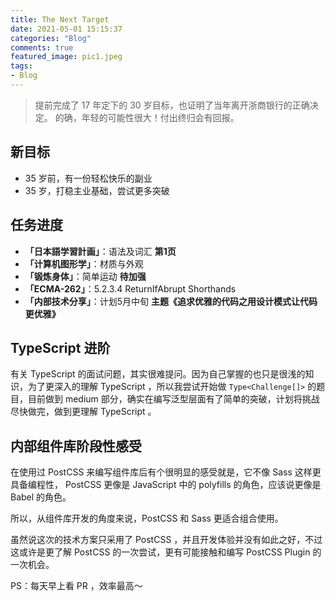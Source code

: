 ```yaml
---
title: The Next Target
date: 2021-05-01 15:15:37
categories: "Blog"
comments: true
featured_image: pic1.jpeg
tags:
- Blog
---
```


<!-- no node -->

<!-- more -->

> 提前完成了 17 年定下的 30 岁目标，也证明了当年离开浙商银行的正确决定。
> 的确，年轻的可能性很大！付出终归会有回报。

## 新目标

* 35 岁前，有一份轻松快乐的副业
* 35 岁，打稳主业基础，尝试更多突破

## 任务进度

* **「日本語学習計画」**：语法及词汇 **第1页**
* **「计算机图形学」**：材质与外观
* **「锻炼身体」**：简单运动 **待加强**
* **「ECMA-262」**：5.2.3.4 ReturnIfAbrupt Shorthands
* **「内部技术分享」**：计划5月中旬 **主题《追求优雅的代码之用设计模式让代码更优雅》**

## TypeScript 进阶

有关 TypeScript 的面试问题，其实很难提问。因为自己掌握的也只是很浅的知识，为了更深入的理解 TypeScript ，所以我尝试开始做 `Type<Challenge[]>` 的题目，目前做到 medium 部分，确实在编写泛型层面有了简单的突破，计划将挑战尽快做完，做到更理解 TypeScript 。

## 内部组件库阶段性感受

在使用过 PostCSS 来编写组件库后有个很明显的感受就是，它不像 Sass 这样更具备编程性， PostCSS 更像是 JavaScript 中的 polyfills 的角色，应该说更像是 Babel 的角色。

所以，从组件库开发的角度来说，PostCSS 和 Sass 更适合组合使用。

虽然说这次的技术方案只采用了 PostCSS ，并且开发体验并没有如此之好，不过这或许是更了解 PostCSS 的一次尝试，更有可能接触和编写 PostCSS Plugin 的一次机会。

PS：每天早上看 PR ，效率最高～


